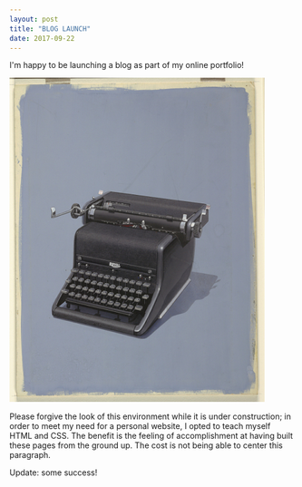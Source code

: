 ```yaml
---
layout: post
title: "BLOG LAUNCH"
date: 2017-09-22
---
```


I'm happy to be launching a blog as part of my online portfolio! 

![Image of typewriter](https://github.com/jmakr/jmakr.github.io/blob/master/photo%20of%20typewriter%20from%20smithsonian.jpg)

Please forgive the look of this environment while it is under construction; in order to meet my need for a personal website, I opted to teach myself HTML and CSS. The benefit is the feeling of accomplishment at having built these pages from the ground up. The cost is not being able to center this paragraph. 

Update: some success!


